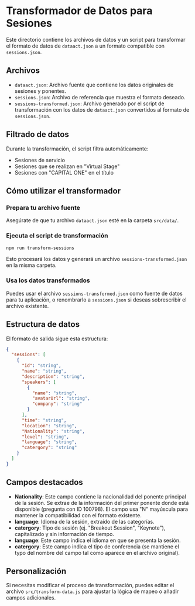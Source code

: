# Transformador de Datos para Sesiones

Este directorio contiene los archivos de datos y un script para transformar el formato de datos de `dataact.json` a un formato compatible con `sessions.json`.

## Archivos

- `dataact.json`: Archivo fuente que contiene los datos originales de sesiones y ponentes.
- `sessions.json`: Archivo de referencia que muestra el formato deseado.
- `sessions-transformed.json`: Archivo generado por el script de transformación con los datos de `dataact.json` convertidos al formato de `sessions.json`.

## Filtrado de datos

Durante la transformación, el script filtra automáticamente:

- Sesiones de servicio
- Sesiones que se realizan en "Virtual Stage"
- Sesiones con "CAPITAL ONE" en el título

## Cómo utilizar el transformador

### Prepara tu archivo fuente

Asegúrate de que tu archivo `dataact.json` esté en la carpeta `src/data/`.

### Ejecuta el script de transformación

```bash
npm run transform-sessions
```

Esto procesará los datos y generará un archivo `sessions-transformed.json` en la misma carpeta.

### Usa los datos transformados

Puedes usar el archivo `sessions-transformed.json` como fuente de datos para tu aplicación, o renombrarlo a `sessions.json` si deseas sobrescribir el archivo existente.

## Estructura de datos

El formato de salida sigue esta estructura:

```json
{
  "sessions": [
    {
      "id": "string",
      "name": "string",
      "description": "string",
      "speakers": [
        {
          "name": "string",
          "avatarUrl": "string",
          "company": "string"
        }
      ],
      "time": "string",
      "location": "string",
      "Nationality": "string",
      "level": "string",
      "language": "string",
      "catergory": "string"
    }
  ]
}
```

## Campos destacados

- **Nationality**: Este campo contiene la nacionalidad del ponente principal de la sesión. Se extrae de la información del primer ponente donde está disponible (pregunta con ID 100798). El campo usa "N" mayúscula para mantener la compatibilidad con el formato existente.
- **language**: Idioma de la sesión, extraído de las categorías.
- **catergory**: Tipo de sesión (ej. "Breakout Session", "Keynote"), capitalizado y sin información de tiempo.
- **language**: Este campo indica el idioma en que se presenta la sesión.
- **catergory**: Este campo indica el tipo de conferencia (se mantiene el typo del nombre del campo tal como aparece en el archivo original).

## Personalización

Si necesitas modificar el proceso de transformación, puedes editar el archivo `src/transform-data.js` para ajustar la lógica de mapeo o añadir campos adicionales.
